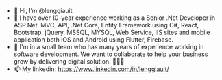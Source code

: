- 👋 Hi, I’m @lenggiauit
- 👀 I have over 10-year experience working as a Senior .Net Developer in ASP.Net. MVC, API, .Net Core, Entity Framework using C#, React, Bootstrap, jQuery, MSSQL, MYSQL, Web Service, IIS sites and mobile application both iOS and Android using Flutter, Firebase.
- 💞️ I'm in a small team who has many years of experience working in software development. We want to collaborate to help your business grow by delivering digital solution. 🚀🚀🚀
- 📫 My linkedin: https://www.linkedin.com/in/lenggiauit/

<!---
lenggiauit/lenggiauit is a ✨ special ✨ repository because its `README.md` (this file) appears on your GitHub profile.
You can click the Preview link to take a look at your changes.
--->
